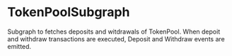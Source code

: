 # TokenPoolSubgraph
Subgraph to fetches deposits and witdrawals of TokenPool.
When depoit and withdraw transactions are executed, Deposit and Withdraw events are emitted.
